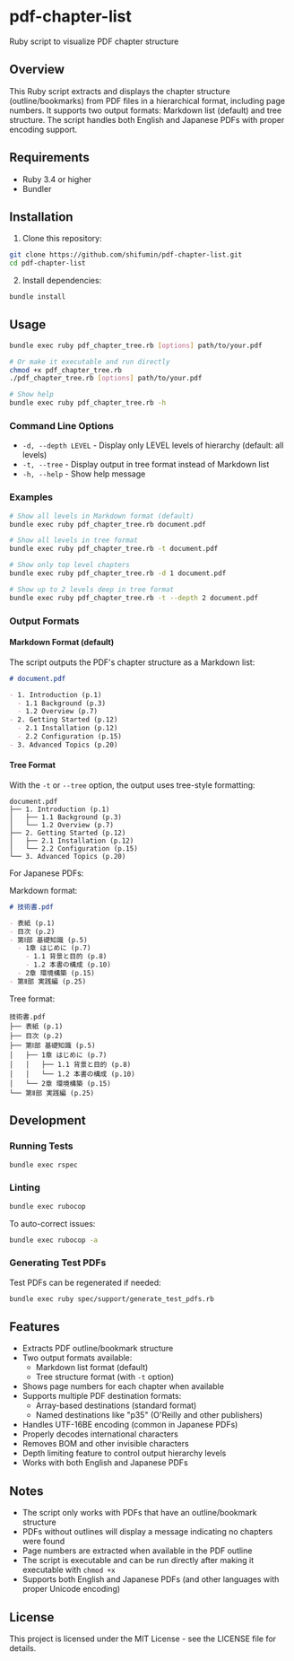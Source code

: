 # pdf-chapter-list

Ruby script to visualize PDF chapter structure

## Overview

This Ruby script extracts and displays the chapter structure (outline/bookmarks) from PDF files in a hierarchical format, including page numbers. It supports two output formats: Markdown list (default) and tree structure. The script handles both English and Japanese PDFs with proper encoding support.

## Requirements

- Ruby 3.4 or higher
- Bundler

## Installation

1. Clone this repository:
```bash
git clone https://github.com/shifumin/pdf-chapter-list.git
cd pdf-chapter-list
```

2. Install dependencies:
```bash
bundle install
```

## Usage

```bash
bundle exec ruby pdf_chapter_tree.rb [options] path/to/your.pdf

# Or make it executable and run directly
chmod +x pdf_chapter_tree.rb
./pdf_chapter_tree.rb [options] path/to/your.pdf

# Show help
bundle exec ruby pdf_chapter_tree.rb -h
```

### Command Line Options

- `-d, --depth LEVEL` - Display only LEVEL levels of hierarchy (default: all levels)
- `-t, --tree` - Display output in tree format instead of Markdown list
- `-h, --help` - Show help message

### Examples

```bash
# Show all levels in Markdown format (default)
bundle exec ruby pdf_chapter_tree.rb document.pdf

# Show all levels in tree format
bundle exec ruby pdf_chapter_tree.rb -t document.pdf

# Show only top level chapters
bundle exec ruby pdf_chapter_tree.rb -d 1 document.pdf

# Show up to 2 levels deep in tree format
bundle exec ruby pdf_chapter_tree.rb -t --depth 2 document.pdf
```

### Output Formats

#### Markdown Format (default)

The script outputs the PDF's chapter structure as a Markdown list:

```markdown
# document.pdf

- 1. Introduction (p.1)
  - 1.1 Background (p.3)
  - 1.2 Overview (p.7)
- 2. Getting Started (p.12)
  - 2.1 Installation (p.12)
  - 2.2 Configuration (p.15)
- 3. Advanced Topics (p.20)
```

#### Tree Format

With the `-t` or `--tree` option, the output uses tree-style formatting:

```
document.pdf
├── 1. Introduction (p.1)
│   ├── 1.1 Background (p.3)
│   └── 1.2 Overview (p.7)
├── 2. Getting Started (p.12)
│   ├── 2.1 Installation (p.12)
│   └── 2.2 Configuration (p.15)
└── 3. Advanced Topics (p.20)
```

For Japanese PDFs:

Markdown format:
```markdown
# 技術書.pdf

- 表紙 (p.1)
- 目次 (p.2)
- 第Ⅰ部 基礎知識 (p.5)
  - 1章 はじめに (p.7)
    - 1.1 背景と目的 (p.8)
    - 1.2 本書の構成 (p.10)
  - 2章 環境構築 (p.15)
- 第Ⅱ部 実践編 (p.25)
```

Tree format:
```
技術書.pdf
├── 表紙 (p.1)
├── 目次 (p.2)
├── 第Ⅰ部 基礎知識 (p.5)
│   ├── 1章 はじめに (p.7)
│   │   ├── 1.1 背景と目的 (p.8)
│   │   └── 1.2 本書の構成 (p.10)
│   └── 2章 環境構築 (p.15)
└── 第Ⅱ部 実践編 (p.25)
```

## Development

### Running Tests

```bash
bundle exec rspec
```

### Linting

```bash
bundle exec rubocop
```

To auto-correct issues:
```bash
bundle exec rubocop -a
```

### Generating Test PDFs

Test PDFs can be regenerated if needed:
```bash
bundle exec ruby spec/support/generate_test_pdfs.rb
```

## Features

- Extracts PDF outline/bookmark structure
- Two output formats available:
  - Markdown list format (default)
  - Tree structure format (with `-t` option)
- Shows page numbers for each chapter when available
- Supports multiple PDF destination formats:
  - Array-based destinations (standard format)
  - Named destinations like "p35" (O'Reilly and other publishers)
- Handles UTF-16BE encoding (common in Japanese PDFs)
- Properly decodes international characters
- Removes BOM and other invisible characters
- Depth limiting feature to control output hierarchy levels
- Works with both English and Japanese PDFs

## Notes

- The script only works with PDFs that have an outline/bookmark structure
- PDFs without outlines will display a message indicating no chapters were found
- Page numbers are extracted when available in the PDF outline
- The script is executable and can be run directly after making it executable with `chmod +x`
- Supports both English and Japanese PDFs (and other languages with proper Unicode encoding)

## License

This project is licensed under the MIT License - see the LICENSE file for details.

